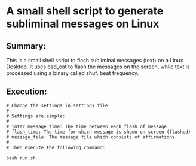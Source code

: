 # A small shell script to generate subliminal messages on Linux

## Summary:

This is a small shell script to flash subliminal messages (text) on a Linux Desktop. It uses osd_cat to flash the messages on the screen, while text is processed using a binary called shuf.
 beat frequency.

## Execution:

```
# Change the settings in settings file
#
# Settings are simple:
#
# inter_message_time: The time between each flash of message
# flash_time: The time for which message is shown on screen (flashed)
# message_file: The message file which consists of affirmations
#
# Then execute the following command:

bash run.sh
```
